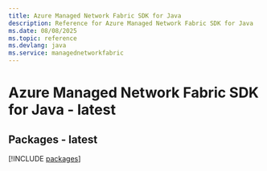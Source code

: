 ```yaml
---
title: Azure Managed Network Fabric SDK for Java
description: Reference for Azure Managed Network Fabric SDK for Java
ms.date: 08/08/2025
ms.topic: reference
ms.devlang: java
ms.service: managednetworkfabric
---
```

# Azure Managed Network Fabric SDK for Java - latest
## Packages - latest
[!INCLUDE [packages](managed-network-fabric-index.md)]
